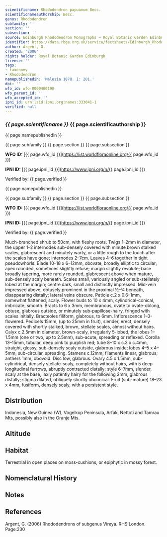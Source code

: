 ```yaml
---
scientificname: Rhododendron papuanum Becc.
scientificnameauthorship: Becc.
genus: Rhododendron
subfamily: ''
section: ''
subsection: ''
source: Edinburgh Rhododendron Monographs – Royal Botanic Garden Edinburgh
identifier: https://data.rbge.org.uk/service/factsheets/Edinburgh_Rhododendron_Monographs.xhtml
author: Argent, G.
created: '2006'
rights holder: Royal Botanic Garden Edinburgh
license: ''
tags:
- taxonomy
- Rhododendron
namepublishedin: 'Malesia 1878. I: 201.'
doi: ''
wfo_id: wfo-0000400198
wfo_parent_id: ''
wfo_accepted_id: ''
ipni_id: urn:lsid:ipni.org:names:333041-1
verified: null
---
```

### _{{ page.scientificname }}_ {{ page.scientificauthorship }}
 {{ page.namepublishedin }}

{{ page.subfamily }} {{ page.section }} {{ page.subsection }}

**WFO ID:** [{{ page.wfo_id }}](https://list.worldfloraonline.org/{{ page.wfo_id }})

**IPNI ID:** [{{ page.ipni_id }}](https://www.ipni.org/n/{{ page.ipni_id }})

Verified by: {{ page.verified }}

 {{ page.namepublishedin }}

{{ page.subfamily }} {{ page.section }} {{ page.subsection }}

**WFO ID:** [{{ page.wfo_id }}](https://list.worldfloraonline.org/{{ page.wfo_id }})

**IPNI ID:** [{{ page.ipni_id }}](https://www.ipni.org/n/{{ page.ipni_id }})

Verified by: {{ page.verified }}



Much-branched shrub to 50cm, with fleshy roots. Twigs 1–2mm in diameter, the upper 1–2 internodes sub-densely covered with minute brown stalked scales, glabrescent and minutely warty, or a little rough to the touch after the scales have gone; internodes 2–7cm. Leaves 4–6 together in tight pseudowhorls. Blade 10–18 x 6–12mm, obovate, broadly elliptic to circular; apex rounded, sometimes slightly retuse; margin slightly revolute; base broadly tapering, more rarely rounded, glabrescent above when mature, sub-densely scaly beneath. Scales small, variously angled or sub-stellately lobed at the margin; centre dark, small and distinctly impressed. Mid-vein impressed above, obtusely prominent in the proximal ½–¾ beneath, disappearing distally; lateral veins obscure. Petiole c.2 x 0.6–1mm, somewhat flattened, scaly. Flower buds to 10 x 4mm, cylindrical-conical, imbricate, smooth. Bracts to 6 x 3mm, membranous, ovate to ovate-oblong, obtuse, glabrous outside, or minutely sub-papillose-hairy, fringed with scales initially. Bracteoles filiform, glabrous, to 6mm. Inflorescence 1–3-flowered. Pedicels 15mm, (up to 25mm in fruit), slender, erect, densely covered with shortly stalked, brown, stellate scales, almost without hairs. Calyx c.2.5mm in diameter, brown-scaly, irregularly 5-lobed, the lobes 1–1.5mm (one or two, up to 2.5mm), sub-acute, spreading or reflexed. Corolla 13–15mm, tubular, deep pink to purplish red; tube 8–10 x c.3 x c.4mm, straight, glossy, sub-densely scaly outside, glabrous inside; lobes 4–5 x 4–5mm, sub-circular, spreading. Stamens c.12mm; filaments linear, glabrous; anthers 1mm, obovoid. Disc low, glabrous. Ovary 4.5 x 1.5mm, sub-cylindrical, densely stellate-scaly, completely without hairs, with 5 deep longitudinal furrows, abruptly contracted distally; style 6–7mm, slender, scaly at the base, laxly patently hairy for the following 2mm, glabrous distally; stigma dilated, obliquely shortly obconical. Fruit (sub-mature) 18–23 x 4mm, fusiform, densely scaly, with a persistent style.

## Distribution
Indonesia, New Guinea (W), Vogelkop Peninsula, Arfak, Nettoti and Tamrau Mts, possibly also in the Oranje Mts.

## Altitude


## Habitat
Terrestrial in open places on moss-cushions, or epiphytic in mossy forest.

## Nomenclatural History

                       
## Notes


## References

Argent, G. (2006) Rhododendrons of subgenus Vireya. RHS:London. Page:230
